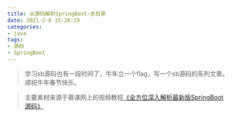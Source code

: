 ```yaml
---
title: 从源码解析SpringBoot-总目录
date: 2021-2-8 15:28:19
categories: 
- java
tags:
- 源码
- SpringBoot
---
```


> 学习sb源码也有一段时间了，牛年立一个flag，写一个sb源码的系列文章。顺祝牛年春节快乐。

> 主要素材来源于慕课网上的视频教程[《全方位深入解析最新版SpringBoot源码》](https://coding.imooc.com/learn/list/404.html/)





